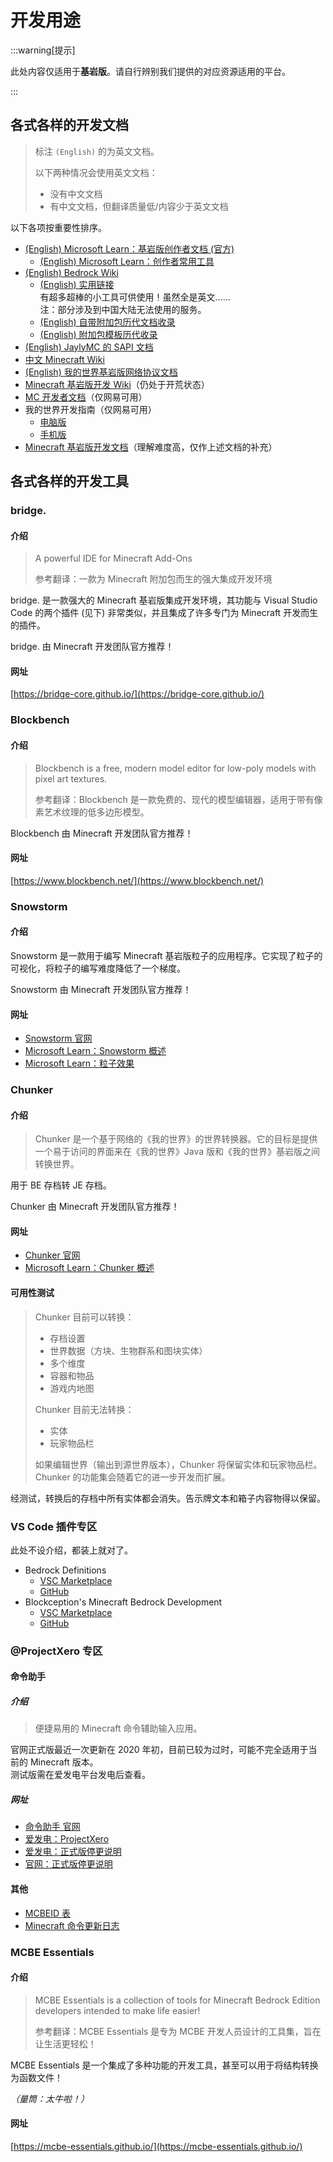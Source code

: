 # 开发用途

:::warning[提示]

此处内容仅适用于**基岩版**。请自行辨别我们提供的对应资源适用的平台。

:::

## 各式各样的开发文档

> 标注 `(English)` 的为英文文档。
>
> 以下两种情况会使用英文文档：
>
> - 没有中文文档
> - 有中文文档，但翻译质量低/内容少于英文文档

以下各项按重要性排序。

- [(English) Microsoft Learn：基岩版创作者文档 (官方)](https://learn.microsoft.com/en-us/minecraft/creator)
  - [(English) Microsoft Learn：创作者常用工具](https://learn.microsoft.com/en-us/minecraft/creator/documents/commonlyusedtools)
- [(English) Bedrock Wiki](https://wiki.bedrock.dev/)
  - [(English) 实用链接](https://wiki.bedrock.dev/meta/useful-links.html)  
    有超多超棒的小工具可供使用！虽然全是英文……  
    注：部分涉及到中国大陆无法使用的服务。
  - [(English) 自带附加包历代文档收录](https://bedrock.dev/)
  - [(English) 附加包模板历代收录](https://bedrock.dev/packs)
- [(English) JaylyMC 的 SAPI 文档](https://jaylydev.github.io/scriptapi-docs/)
- [中文 Minecraft Wiki](https://zh.minecraft.wiki/)
- [(English) 我的世界基岩版网络协议文档](https://github.com/Mojang/bedrock-protocol-docs)
- [Minecraft 基岩版开发 Wiki](https://wiki.mcbe-dev.net/)（仍处于开荒状态）
- [MC 开发者文档](https://mc.163.com/mcstudio/mc-dev/)（仅网易可用）
- 我的世界开发指南（仅网易可用）
  - [电脑版](https://mc.163.com/dev/guide.html)
  - [手机版](https://mc.163.com/m/dev/guide.html)
- [Minecraft 基岩版开发文档](https://www.mcbe-dev.net/addons/)（理解难度高，仅作上述文档的补充）

## 各式各样的开发工具

### bridge. <!-- markdownlint-disable-line MD026 -->

#### 介绍

> A powerful IDE for Minecraft Add-Ons
>
> 参考翻译：一款为 Minecraft 附加包而生的强大集成开发环境

bridge. 是一款强大的 Minecraft 基岩版集成开发环境，其功能与 Visual Studio Code 的两个插件 (见下) 非常类似，并且集成了许多专门为 Minecraft 开发而生的插件。

bridge. 由 Minecraft 开发团队官方推荐！

#### 网址

[https://bridge-core.github.io/](https://bridge-core.github.io/)

### Blockbench

#### 介绍

> Blockbench is a free, modern model editor for low-poly models with pixel art textures.
>
> 参考翻译：Blockbench 是一款免费的、现代的模型编辑器，适用于带有像素艺术纹理的低多边形模型。

Blockbench 由 Minecraft 开发团队官方推荐！

#### 网址

[https://www.blockbench.net/](https://www.blockbench.net/)

### Snowstorm

#### 介绍

Snowstorm 是一款用于编写 Minecraft 基岩版粒子的应用程序。它实现了粒子的可视化，将粒子的编写难度降低了一个梯度。

Snowstorm 由 Minecraft 开发团队官方推荐！

#### 网址

- [Snowstorm 官网](https://snowstorm.app/)
- [Microsoft Learn：Snowstorm 概述](https://learn.microsoft.com/en-us/minecraft/creator/documents/snowstormoverview)
- [Microsoft Learn：粒子效果](https://learn.microsoft.com/en-us/minecraft/creator/documents/particleeffects)

### Chunker

#### 介绍

> Chunker 是一个基于网络的《我的世界》的世界转换器。它的目标是提供一个易于访问的界面来在《我的世界》Java 版和《我的世界》基岩版之间转换世界。

用于 BE 存档转 JE 存档。

Chunker 由 Minecraft 开发团队官方推荐！

#### 网址

- [Chunker 官网](https://chunker.app/)
- [Microsoft Learn：Chunker 概述](https://learn.microsoft.com/zh-cn/minecraft/creator/documents/chunkeroverview)

#### 可用性测试

> Chunker 目前可以转换：
>
> - 存档设置
> - 世界数据（方块、生物群系和图块实体）
> - 多个维度
> - 容器和物品
> - 游戏内地图
>
> Chunker 目前无法转换：
>
> - 实体
> - 玩家物品栏
>
> 如果编辑世界（输出到源世界版本），Chunker 将保留实体和玩家物品栏。  
> Chunker 的功能集会随着它的进一步开发而扩展。

经测试，转换后的存档中所有实体都会消失。告示牌文本和箱子内容物得以保留。

### VS Code 插件专区

此处不设介绍，都装上就对了。

- Bedrock Definitions
  - [VSC Marketplace](https://marketplace.visualstudio.com/items?itemName=destruc7i0n.vscode-bedrock-definitions)
  - [GitHub](https://github.com/destruc7i0n/vscode-bedrock-definitions)
- Blockception's Minecraft Bedrock Development
  - [VSC Marketplace](https://marketplace.visualstudio.com/items?itemName=BlockceptionLtd.blockceptionvscodeminecraftbedrockdevelopmentextension)
  - [GitHub](https://github.com/Blockception/VSCode-Bedrock-Development-Extension)

### @ProjectXero 专区

#### 命令助手

##### 介绍

> 便捷易用的 Minecraft 命令辅助输入应用。

官网正式版最近一次更新在 2020 年初，目前已较为过时，可能不完全适用于当前的 Minecraft 版本。  
测试版需在爱发电平台发电后查看。

##### 网址

- [命令助手 官网](https://ca.projectxero.top/)
- [爱发电：ProjectXero](https://afdian.com/a/projectxero)
- [爱发电：正式版停更说明](https://afdian.com/p/43d9a27c3fd611edac7252540025c377)
- [官网：正式版停更说明](https://ca.projectxero.top/blog/notice/pause-update/)

#### 其他

- [MCBEID 表](https://ca.projectxero.top/idlist/)
- [Minecraft 命令更新日志](https://ca.projectxero.top/blog/command/command-history/)

### MCBE Essentials

#### 介绍

> MCBE Essentials is a collection of tools for Minecraft Bedrock Edition developers intended to make life easier!
>
> 参考翻译：MCBE Essentials 是专为 MCBE 开发人员设计的工具集，旨在让生活更轻松！

MCBE Essentials 是一个集成了多种功能的开发工具，甚至可以用于将结构转换为函数文件！

*（量筒：太牛啦！）*

#### 网址

[https://mcbe-essentials.github.io/](https://mcbe-essentials.github.io/)

